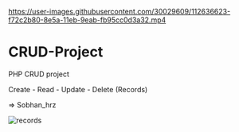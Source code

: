 
https://user-images.githubusercontent.com/30029609/112636623-f72c2b80-8e5a-11eb-9eab-fb95cc0d3a32.mp4




# CRUD-Project
PHP CRUD project

Create - Read - Update - Delete (Records)

=> Sobhan_hrz

![records](https://user-images.githubusercontent.com/30029609/112636248-70774e80-8e5a-11eb-9ce2-dd1be1c6be1a.png)
